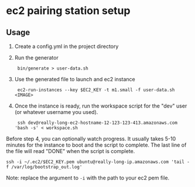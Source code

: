 # ec2 pairing station setup

## Usage

1. Create a config.yml in the project directory
2. Run the generator

        bin/generate > user-data.sh

3. Use the generated file to launch and ec2 instance

        ec2-run-instances --key $EC2_KEY -t m1.small -f user-data.sh <IMAGE>

4. Once the instance is ready, run the workspace script for the "dev" user (or whatever username you used).

        ssh dev@really-long-ec2-hostname-12-123-123-413.amazonaws.com 'bash -s' < workspace.sh

Before step 4, you can optionally watch progress. It usually takes 5-10
minutes for the instance to boot and the script to complete. The last
line of the file will read "DONE" when the script is complete.

    ssh -i ~/.ec2/$EC2_KEY.pem ubuntu@really-long-ip.amazonaws.com 'tail -f /var/log/bootstrap_out.log'

Note: replace the argument to `-i` with the path to your ec2 pem file.
